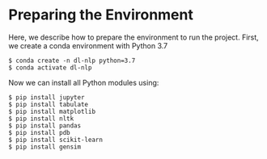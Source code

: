 # Preparing the Environment

Here, we describe how to prepare the environment to run the project. First, we create a conda environment with Python 3.7

```shell
$ conda create -n dl-nlp python=3.7
$ conda activate dl-nlp
```

Now we can install all Python modules using:

```shell
$ pip install jupyter
$ pip install tabulate
$ pip install matplotlib
$ pip install nltk
$ pip install pandas
$ pip install pdb
$ pip install scikit-learn
$ pip install gensim
```

